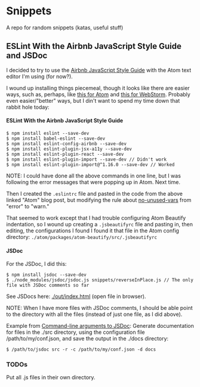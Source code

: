 # Snippets

A repo for random snippets (katas, useful stuff)

## ESLint With the Airbnb JavaScript Style Guide and JSDoc

I decided to try to use the [Airbnb JavaScript Style Guide](https://github.com/airbnb/javascript) with the Atom text editor I'm using (for now?).

I wound up installing things piecemeal, though it looks like there are easier ways, such as, perhaps, like [this for Atom](http://www.acuriousanimal.com/2016/08/14/configuring-atom-with-eslint.html) and [this for WebStorm](https://www.themarketingtechnologist.co/eslint-with-airbnb-javascript-style-guide-in-webstorm/). Probably even easier/"better" ways, but I din't want to spend my time down that rabbit hole today:

#### ESLint With the Airbnb JavaScript Style Guide

```
$ npm install eslint --save-dev
$ npm install babel-eslint --save-dev
$ npm install eslint-config-airbnb --save-dev
$ npm install eslint-plugin-jsx-a11y --save-dev
$ npm install eslint-plugin-react --save-dev
$ npm install eslint-plugin-import --save-dev // Didn't work
$ npm install eslint-plugin-import@^1.16.0 --save-dev // Worked
```

NOTE: I could have done all the above commands in one line, but I was following the error messages that were popping up in Atom. Next time.

Then I created the ```.eslintrc``` file and pasted in the code from the above linked "Atom" blog post, but modifying the rule about [no-unused-vars](http://eslint.org/docs/rules/no-unused-vars) from "error" to "warn."

That seemed to work except that I had trouble configuring Atom Beautify indentation, so I wound up creating a ```.jsbeautifyrc``` file and pasting in, then editing, the configurations I found I found it that file in the Atom config directory: ```./atom/packages/atom-beautify/src/.jsbeautifyrc```

#### JSDoc

For the JSDoc, I did this:

```
$ npm install jsdoc --save-dev
$ ./node_modules/jsdoc/jsdoc.js snippets/reverseInPlace.js // The only file with JSDoc comments so far
```

See JSDocs here: [./out/index.html](out/index.html) (open file in browser).

NOTE: When I have more files with JSDoc comments, I should be able point to the directory with all the files (instead of just one file, as I did above).

Example from [Command-line arguments to JSDoc](http://usejsdoc.org/about-commandline.html): Generate documentation for files in the ./src directory, using the configuration file /path/to/my/conf.json, and save the output in the ./docs directory:
```
$ /path/to/jsdoc src -r -c /path/to/my/conf.json -d docs
```


### TODOs

Put all .js files in their own directory.
